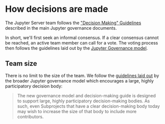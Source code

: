 # How decisions are made

The Jupyter Server team follows the ["Decision Making" Guidelines](https://jupyter.org/governance/decision_making.html#required-aspects-of-decision-making) described in the main Jupyter governance documents.

In short, we'll first seek an informal consensus. If a clear consensus cannot be reached, an active team member can call for a vote. The voting process then follows the guidelines laid out by the [Jupyter Governance model]((https://jupyter.org/governance/decision_making.html#required-aspects-of-decision-making)).

## Team size

There is no limit to the size of the team. We follow the [guidelines laid out](https://jupyter.org/governance/bootstrapping_decision_making.html#bootstrapping-decision-making-bodies) by the broader Jupyter governance model which encourages a large, highly participatory decision body:

> The new governance model and decision-making guide is designed to support large, highly participatory decision-making bodies. As such, even Subprojects that have a clear decision-making body today may wish to increase the size of that body to include more contributors.
